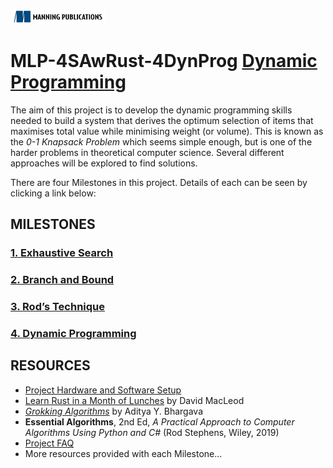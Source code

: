 ![](ManningLogo.png)
# MLP-4SAwRust-4DynProg [Dynamic Programming](https://liveproject.manning.com/project/1555)

The aim of this project is to develop the dynamic programming skills needed to build a system that derives the optimum selection of items that maximises total value while minimising weight (or volume). This is known as the *0-1 Knapsack Problem* which seems simple enough, but is one of the harder problems in theoretical computer science. Several different approaches will be explored to find solutions.

There are four Milestones in this project. Details of each can be seen by clicking a link below:
## MILESTONES

### [1. Exhaustive Search](1-Exhaustive-Search.md)
### [2. Branch and Bound](2-Branch-Bound.md)
### [3. Rod’s Technique](3-Rods-Technique.md)
### [4. Dynamic Programming](4-Dynamic-Programming.md)

## RESOURCES
* [Project Hardware and Software Setup](0-Setup.md)
* [Learn Rust in a Month of Lunches](https://livebook.manning.com/book/learn-rust-in-a-month-of-lunches/introduction/v-7/) by David MacLeod
* [_Grokking Algorithms_](https://livebook.manning.com/book/grokking-algorithms-second-edition/front/) by Aditya Y. Bhargava
* **Essential Algorithms**, 2nd Ed, *A Practical Approach to Computer Algorithms Using Python and C#* (Rod Stephens, Wiley, 2019)
* [Project FAQ](https://liveproject.manning.com/module/1555_8_1/dynamic-programming-rust/faqs/faqs)
* More resources provided with each Milestone...
